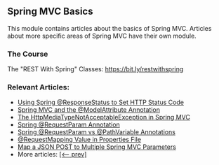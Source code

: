 ## Spring MVC Basics

This module contains articles about the basics of Spring MVC. Articles about more specific areas of Spring MVC have
their own module. 

### The Course
The "REST With Spring" Classes: https://bit.ly/restwithspring

### Relevant Articles:
- [Using Spring @ResponseStatus to Set HTTP Status Code](https://www.baeldung.com/spring-response-status)
- [Spring MVC and the @ModelAttribute Annotation](https://www.baeldung.com/spring-mvc-and-the-modelattribute-annotation)
- [The HttpMediaTypeNotAcceptableException in Spring MVC](https://www.baeldung.com/spring-httpmediatypenotacceptable)
- [Spring @RequestParam Annotation](https://www.baeldung.com/spring-request-param)
- [Spring @RequestParam vs @PathVariable Annotations](https://www.baeldung.com/spring-requestparam-vs-pathvariable)
- [@RequestMapping Value in Properties File](https://www.baeldung.com/spring-requestmapping-properties-file)
- [Map a JSON POST to Multiple Spring MVC Parameters](https://www.baeldung.com/spring-mvc-json-param-mapping)
- More articles: [[<-- prev]](../spring-mvc-basics-4)
